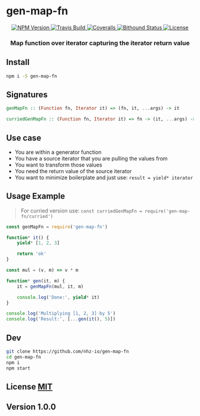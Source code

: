 # gen-map-fn

<p align="center">
  <a href="https://npmjs.org/package/gen-map-fn">
    <img src="https://img.shields.io/npm/v/gen-map-fn.svg?style=flat"
         alt="NPM Version">
  </a>
  
  <a href="https://travis-ci.org/nhz-io/gen-map-fn">
    <img src="https://img.shields.io/travis/nhz-io/gen-map-fn.svg?style=flat"
         alt="Travis Build">
  </a>

  <a href="https://coveralls.io/github/nhz-io/gen-map-fn">
    <img src="https://img.shields.io/coveralls/nhz-io/gen-map-fn.svg?style=flat"
         alt="Coveralls">
  </a>

  <a href="https://www.bithound.io/github/nhz-io/gen-map-fn">
    <img src="https://img.shields.io/bithound/code/github/nhz-io/gen-map-fn.svg?style=flat"
         alt="Bithound Status">
  </a>

  <a href="https://github.com/nhz-io/gen-map-fn/blob/master/LICENSE">
    <img src="https://img.shields.io/github/license/nhz-io/gen-map-fn.svg?style=flat"
         alt="License">
  </a>
</p>
<p align="center">
    <h3 align="center">Map function over iterator capturing the iterator return value</h3>
</p>

## Install
```sh
npm i -S gen-map-fn
```

## Signatures
```hs
genMapFn :: (Function fn, Iterator it) => (fn, it, ...args) -> it
```
```hs
curriedGenMapFn :: (Function fn, Iterator it) => fn -> (it, ...args) -> it
```

## Use case

* You are within a generator function
* You have a source iterator that you are pulling the values from
* You want to transform those values
* You need the return value of the source iterator
* You want to minimize boilerplate and just use: `result = yield* iterator`

## Usage Example

> For curried version use: `const curriedGenMapFn = require('gen-map-fn/curried')`

```js
const genMapFn = require('gen-map-fn')

function* it() {
    yield* [1, 2, 3]

    return 'ok'
}

const mul = (v, m) => v * m

function* gen(it, m) {
    it = genMapFn(mul, it, m)

    console.log('Done:', yield* it)
}

console.log('Multiplying [1, 2, 3] by 5')
console.log('Result:', [...gen(it(), 5)])
```



## Dev
```sh
git clone https://github.com/nhz-io/gen-map-fn
cd gen-map-fn
npm i
npm start
```

## License [MIT](LICENSE)

## Version 1.0.0
